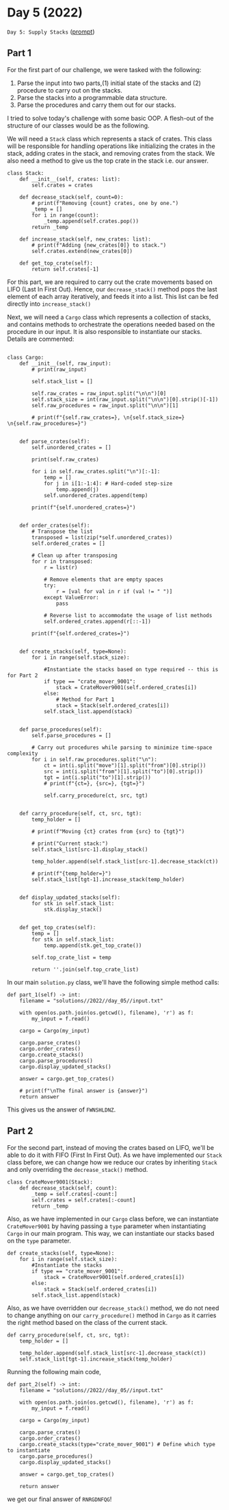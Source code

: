 # Day 5 (2022)

`Day 5: Supply Stacks` ([prompt](https://adventofcode.com/2022/day/5))

## Part 1
For the first part of our challenge, we were tasked with the following:
1. Parse the input into two parts,(1) initial state of the stacks and (2) procedure to carry out on the stacks.
2. Parse the stacks into a programmable data structure.
3. Parse the procedures and carry them out for our stacks.

I tried to solve today's challenge with some basic OOP. A flesh-out of the structure of our classes would be as the following.

We will need a `Stack` class which represents a stack of crates. This class will be responsible for handling operations like initializing the crates in the stack, adding crates in the stack, and removing crates from the stack. We also need a method to give us the top crate in the stack i.e. our answer. 

```
class Stack:
    def __init__(self, crates: list):
        self.crates = crates

    def decrease_stack(self, count=0):
        # print(f"Removing {count} crates, one by one.")
        _temp = []
        for i in range(count):
            _temp.append(self.crates.pop())
        return _temp
        
    def increase_stack(self, new_crates: list):
        # print(f"Adding {new_crates[0]} to stack.")
        self.crates.extend(new_crates[0])
    
    def get_top_crate(self):
        return self.crates[-1]
```

For this part, we are required to carry out the crate movements based on LIFO (Last In First Out). Hence, our `decrease_stack()` method pops the last element of each array iteratively, and feeds it into a list. This list can be fed directly into `increase_stack()`

Next, we will need a `Cargo` class which represents a collection of stacks, and contains methods to orchestrate the operations needed based on the procedure in our input. It is also responsible to instantiate our stacks. Details are commented:

```

class Cargo:
    def __init__(self, raw_input):
        # print(raw_input)

        self.stack_list = []

        self.raw_crates = raw_input.split("\n\n")[0]
        self.stack_size = int(raw_input.split("\n\n")[0].strip()[-1])
        self.raw_procedures = raw_input.split("\n\n")[1]

        # print(f"{self.raw_crates=}, \n{self.stack_size=} \n{self.raw_procedures=}")


    def parse_crates(self):
        self.unordered_crates = []
        
        print(self.raw_crates)
        
        for i in self.raw_crates.split("\n")[:-1]:
            temp = []
            for j in i[1:-1:4]: # Hard-coded step-size 
                temp.append(j)
            self.unordered_crates.append(temp)

        print(f"{self.unordered_crates=}")
    
        
    def order_crates(self):
        # Transpose the list
        transposed = list(zip(*self.unordered_crates))
        self.ordered_crates = []
        
        # Clean up after transposing 
        for r in transposed:
            r = list(r)

            # Remove elements that are empty spaces
            try:
                r = [val for val in r if (val != " ")]
            except ValueError:
                pass

            # Reverse list to accommodate the usage of list methods
            self.ordered_crates.append(r[::-1])
        
        print(f"{self.ordered_crates=}")
    
    
    def create_stacks(self, type=None):
        for i in range(self.stack_size):

            #Instantiate the stacks based on type required -- this is for Part 2
            if type == "crate_mover_9001":
                stack = CrateMover9001(self.ordered_crates[i])
            else:
                # Method for Part 1
                stack = Stack(self.ordered_crates[i])
            self.stack_list.append(stack)
        
    
    def parse_procedures(self):
        self.parse_procedures = []
        
        # Carry out procedures while parsing to minimize time-space complexity
        for i in self.raw_procedures.split("\n"):
            ct = int(i.split("move")[1].split("from")[0].strip())
            src = int(i.split("from")[1].split("to")[0].strip())
            tgt = int(i.split("to")[1].strip())
            # print(f"{ct=}, {src=}, {tgt=}")
            
            self.carry_procedure(ct, src, tgt)
    
    
    def carry_procedure(self, ct, src, tgt):
        temp_holder = []

        # print(f"Moving {ct} crates from {src} to {tgt}")

        # print("Current stack:")
        self.stack_list[src-1].display_stack()

        temp_holder.append(self.stack_list[src-1].decrease_stack(ct))
        
        # print(f"{temp_holder=}")
        self.stack_list[tgt-1].increase_stack(temp_holder)
        
    
    def display_updated_stacks(self):
        for stk in self.stack_list:
            stk.display_stack()
            

    def get_top_crates(self):
        temp = []        
        for stk in self.stack_list:
            temp.append(stk.get_top_crate())
            
        self.top_crate_list = temp
        
        return ''.join(self.top_crate_list)
```

In our main `solution.py` class, we'll have the following simple method calls:

```
def part_1(self) -> int:
    filename = "solutions//2022//day_05//input.txt"
    
    with open(os.path.join(os.getcwd(), filename), 'r') as f:
        my_input = f.read()
    
    cargo = Cargo(my_input)
    
    cargo.parse_crates()
    cargo.order_crates()
    cargo.create_stacks()
    cargo.parse_procedures()
    cargo.display_updated_stacks()
    
    answer = cargo.get_top_crates()
                        
    # print(f"\nThe final answer is {answer}")
    return answer
```

This gives us the answer of `FWNSHLDNZ`.

## Part 2
For the second part, instead of moving the crates based on LIFO, we'll be able to do it with FIFO (First In First Out). As we have implemented our `Stack` class before, we can change how we reduce our crates by inheriting `Stack` and only overriding the `decrease_stack()` method.

```
class CrateMover9001(Stack):
    def decrease_stack(self, count):
        _temp = self.crates[-count:]
        self.crates = self.crates[:-count]
        return _temp
```

Also, as we have implemented in our `Cargo` class before, we can instantiate `CrateMover9001` by having passing a `type` parameter when instantiating `Cargo` in our main program. This way, we can instantiate our stacks based on the `type` parameter.

```
def create_stacks(self, type=None):
    for i in range(self.stack_size):
        #Instantiate the stacks
        if type == "crate_mover_9001":
            stack = CrateMover9001(self.ordered_crates[i])
        else:
            stack = Stack(self.ordered_crates[i])
        self.stack_list.append(stack)
```

Also, as we have overridden our `decrease_stack()` method, we do not need to change anything on our `carry_procedure()` method in `Cargo` as it carries the right method based on the class of the current stack.

```
def carry_procedure(self, ct, src, tgt):
    temp_holder = []

    temp_holder.append(self.stack_list[src-1].decrease_stack(ct))
    self.stack_list[tgt-1].increase_stack(temp_holder)
```

Running the following main code,

```
def part_2(self) -> int:
    filename = "solutions//2022//day_05//input.txt"
    
    with open(os.path.join(os.getcwd(), filename), 'r') as f:
        my_input = f.read()
    
    cargo = Cargo(my_input)
    
    cargo.parse_crates()
    cargo.order_crates()
    cargo.create_stacks(type="crate_mover_9001") # Define which type to instantiate
    cargo.parse_procedures()
    cargo.display_updated_stacks()
    
    answer = cargo.get_top_crates()
                        
    return answer
```

we get our final answer of `RNRGDNFQG`!
